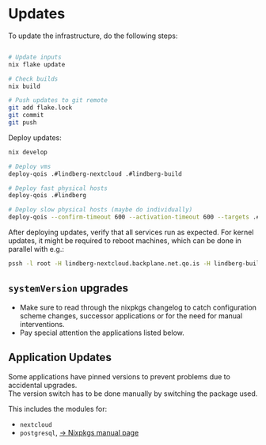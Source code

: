 # Updates

To update the infrastructure, do the following steps:

```bash

# Update inputs
nix flake update

# Check builds
nix build

# Push updates to git remote
git add flake.lock
git commit
git push
```

Deploy updates:

```bash
nix develop

# Deploy vms
deploy-qois .#lindberg-nextcloud .#lindberg-build

# Deploy fast physical hosts
deploy-qois .#lindberg

# Deploy slow physical hosts (maybe do individually)
deploy-qois --confirm-timeout 600 --activation-timeout 600 --targets .#stompert .#stompert

```

After deploying updates, verify that all services run as expected.
For kernel updates, it might be required to reboot machines, which can be done in parallel with e.g.:

```bash
pssh -l root -H lindberg-nextcloud.backplane.net.qo.is -H lindberg-build.backplane.net.qo.is reboot
```

## `systemVersion` upgrades

- Make sure to read through the nixpkgs changelog to catch configuration scheme changes,
  successor applications or for the need for manual interventions.
- Pay special attention the applications listed below.

## Application Updates

Some applications have pinned versions to prevent problems due to accidental upgrades.\
The version switch has to be done manually by switching the package used.

This includes the modules for:

- `nextcloud`
- `postgresql`, [→ Nixpkgs manual page](https://nixos.org/manual/nixos/stable/#module-services-postgres-upgrading)
